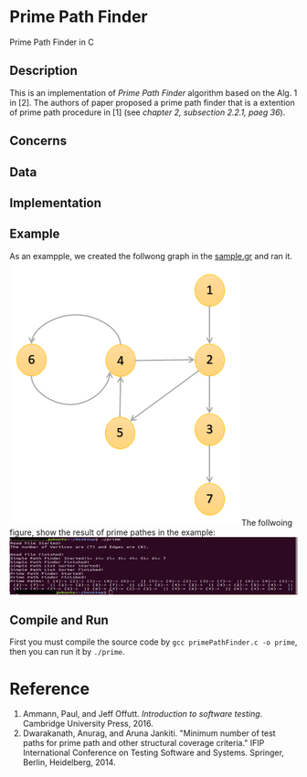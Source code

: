 # Prime Path Finder
Prime Path Finder in C

## Description
This is an implementation of _Prime Path Finder_ algorithm based on the Alg. 1 in [2]. The authors of paper proposed a prime path finder that is a extention of prime path procedure in [1] (see _chapter 2, subsection 2.2.1, paeg 36_).  

## Concerns

## Data

## Implementation

## Example
As an exampple, we created the follwong graph in the [sample.gr](https://github.com/rahmanidashti/primepathfinder/blob/master/dataset/sample.gr) and ran it.
![graph](https://raw.githubusercontent.com/rahmanidashti/primepathfinder/master/dataset/Sample.png)
The follwoing figure, show the result of prime pathes in the example:
![result](https://raw.githubusercontent.com/rahmanidashti/primepathfinder/master/dataset/sample_result.png)
## Compile and Run
First you must compile the source code by `gcc primePathFinder.c -o prime`, then you can run it by `./prime`.

# Reference
1. Ammann, Paul, and Jeff Offutt. _Introduction to software testing_. Cambridge University Press, 2016.
2. Dwarakanath, Anurag, and Aruna Jankiti. "Minimum number of test paths for prime path and other structural coverage criteria." IFIP International Conference on Testing Software and Systems. Springer, Berlin, Heidelberg, 2014.
